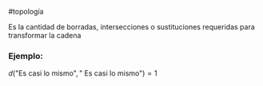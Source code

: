 #topología 

Es la cantidad de borradas, intersecciones o sustituciones requeridas para transformar la cadena

### Ejemplo:

$d(\text{"Es casi lo mismo"}, \text{" Es casi lo mismo"})=1$